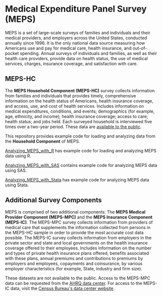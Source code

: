 # Medical Expenditure Panel Survey (MEPS)

MEPS is a set of large-scale surveys of families and individuals and their medical providers, and employers across the United States, conducted annually since 1996. It is the only national data source measuring how Americans use and pay for medical care, health insurance, and out-of-pocket spending. Annual surveys of individuals and families, as well as their health care providers, provide data on health status, the use of medical services, charges, insurance coverage, and satisfaction with care.

## MEPS-HC
The <b>MEPS Household Component (MEPS-HC)</b> survey collects information from families and individuals that provides timely, comprehensive information on the health status of Americans, health insurance coverage, and access, use, and cost of health services. Includes information on medical expenditures, conditions, and events; demographics (for example, age, ethnicity, and income); health insurance coverage; access to care; health status; and jobs held. Each surveyed household is interviewed five times over a two-year period. These data are [available to the public](https://meps.ahrq.gov/mepsweb/data_stats/download_data_files.jsp). 

This repository provides example code for loading and analyzing data from the <b>Household Component</b> of MEPS.

[Analyzing_MEPS_with_R](Analyzing_MEPS_with_R) has example code for loading and analyzing MEPS data using R.

[Analyzing_MEPS_with_SAS](Analyzing_MEPS_with_SAS) contains example code for analyzing MEPS data using SAS.

[Analyzing_MEPS_with_Stata](Analyzing_MEPS_with_Stata) has example code for analyzing MEPS data using Stata.

## Additional Survey Components
MEPS is comprised of two additional components: The <b>MEPS Medical Provider Component (MEPS-MPC)</b> and the <b>MEPS Insurance Component (MEPS-IC)</b>. The MEPS-MPC survey collects information from providers of medical care that supplements the information collected from persons in the MEPS-HC sample in order to provide the most accurate cost data possible. The MEPS-IC survey collects information from employers in the private sector and state and local governments on the health insurance coverage offered to their employees.  Includes information on the number and types of private health insurance plans offered, benefits associated with these plans, annual premiums and contributions to premiums by employers and employees, copayments and coinsurance, by various employer characteristics (for example, State, industry and firm size). 

These datasets are not available to the public. Access to the MEPS-MPC data can be requested from the [AHRQ data center](https://meps.ahrq.gov/mepsweb/data_stats/onsite_datacenter.jsp). For access to the MEPS-IC data, visit the [Census Bureau's data center website](http://www.census.gov/ces/rdcresearch/).
